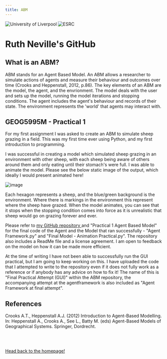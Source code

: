 ```yaml
---
title: ABM
---
```

![University of Liverpool](https://user-images.githubusercontent.com/71274167/97724887-6af12480-1ac5-11eb-823c-687199a9b36e.png) ![ESRC](https://user-images.githubusercontent.com/71274167/97725173-c7ecda80-1ac5-11eb-9be1-fa21d09976eb.png)

<h1> Ruth Neville's GitHub </h1>

<h2> What is an ABM? </h2> 

<p> ABM stands for an Agent Based Model. An ABM allows a researcher to simulate actions of agents and measure their behaviour and outcomes over time (Crooks and Heppenstall, 2012, p.86). The key elements of an ABM are the model, the agent, and the envrionment. The model deals with the user and sets up the model, running the model iterations and stopping conditions. The agent includes the agent's behaviour and records of their state. The environment represents the 'world' that agents may interact with. </p> 

<h2> GEOG5995M - Practical 1 </h2> 

<p> For my first assignment I was asked to create an ABM to simulate sheep grazing in a field. This was my first time ever using Python, and my first introduction to programming. </p> 

<p> I was successful in creating a model which simulated sheep grazing in an environment with other sheep, with each sheep being aware of others around them and only eating until their stomach's were full. I was able to animate the model. Please see the below static image of the output, which ideally I would present animated here!</p>

![image](https://user-images.githubusercontent.com/71274167/97779264-cd552e00-1b74-11eb-9b34-189d01bf59c3.png)

<p> Each hexagon represents a sheep, and the blue/green background is the environment. Where there is markings in the environment this represent where the sheep have grazed. When the model animates, you can see that it stops when the stopping condition comes into force as it is unrealistic that sheep would go on grazing forever and ever. </p>

<p> Please refer to <a href="https://github.com/ruthneville/Practical-1-Agent-Based-Model"> my GitHub repository </a> and "Practical 1 Agent Based Model" for the final code of the Agent and the Model that ran successfully - "Agent Framework.py" and "Final Model - Animation Practical.py". The repository also includes a ReadMe file and a license agreement. I am open to feedback on the model on how it can be made more efficient. </p>

<p> At the time of writing I have not been able to successfully run the GUI practical, but I am going to keep working on this. I have uploaded the code that I attempted to write to the repository even if it does not fully work as a reference or if anybody has any advice on how to fix it! The name of this is "Final Practical Attempt (GUI)" within the ABM repository, the accompanying attempt at the agentframework is also included as "Agent Framework at final attempt". </p>


<h2> References </h2>

Crooks A.T., Heppenstall A.J. (2012) Introduction to Agent-Based Modelling. In: Heppenstall A., Crooks A., See L., Batty M. (eds) Agent-Based Models of Geographical Systems. Springer, Dordrecht.

<br>
<br>

<p><a href="https://ruthneville.github.io/">Head back to the homepage!</a> </p>
